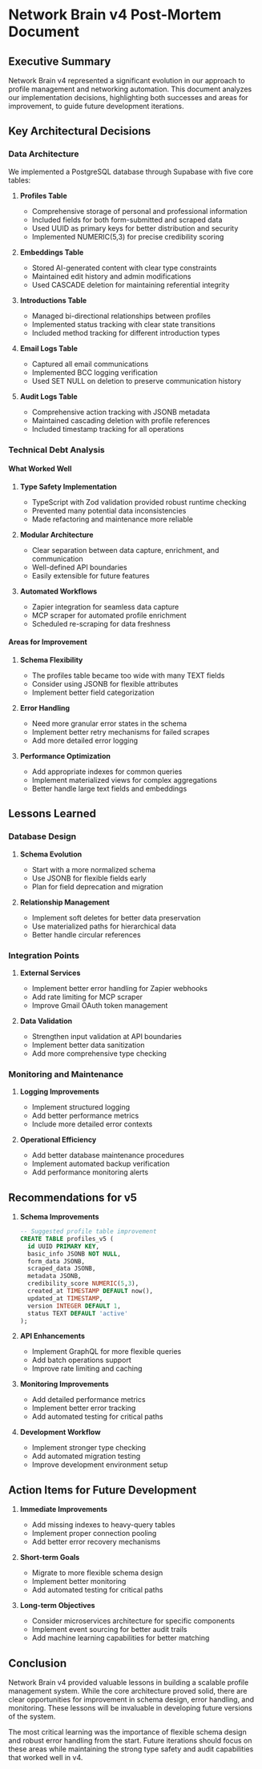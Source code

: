# Network Brain v4 Post-Mortem Document

## Executive Summary

Network Brain v4 represented a significant evolution in our approach to profile management and networking automation. This document analyzes our implementation decisions, highlighting both successes and areas for improvement, to guide future development iterations.

## Key Architectural Decisions

### Data Architecture

We implemented a PostgreSQL database through Supabase with five core tables:

1. **Profiles Table**
   - Comprehensive storage of personal and professional information
   - Included fields for both form-submitted and scraped data
   - Used UUID as primary keys for better distribution and security
   - Implemented NUMERIC(5,3) for precise credibility scoring

2. **Embeddings Table**
   - Stored AI-generated content with clear type constraints
   - Maintained edit history and admin modifications
   - Used CASCADE deletion for maintaining referential integrity

3. **Introductions Table**
   - Managed bi-directional relationships between profiles
   - Implemented status tracking with clear state transitions
   - Included method tracking for different introduction types

4. **Email Logs Table**
   - Captured all email communications
   - Implemented BCC logging verification
   - Used SET NULL on deletion to preserve communication history

5. **Audit Logs Table**
   - Comprehensive action tracking with JSONB metadata
   - Maintained cascading deletion with profile references
   - Included timestamp tracking for all operations

### Technical Debt Analysis

#### What Worked Well

1. **Type Safety Implementation**
   - TypeScript with Zod validation provided robust runtime checking
   - Prevented many potential data inconsistencies
   - Made refactoring and maintenance more reliable

2. **Modular Architecture**
   - Clear separation between data capture, enrichment, and communication
   - Well-defined API boundaries
   - Easily extensible for future features

3. **Automated Workflows**
   - Zapier integration for seamless data capture
   - MCP scraper for automated profile enrichment
   - Scheduled re-scraping for data freshness

#### Areas for Improvement

1. **Schema Flexibility**
   - The profiles table became too wide with many TEXT fields
   - Consider using JSONB for flexible attributes
   - Implement better field categorization

2. **Error Handling**
   - Need more granular error states in the schema
   - Implement better retry mechanisms for failed scrapes
   - Add more detailed error logging

3. **Performance Optimization**
   - Add appropriate indexes for common queries
   - Implement materialized views for complex aggregations
   - Better handle large text fields and embeddings

## Lessons Learned

### Database Design

1. **Schema Evolution**
   - Start with a more normalized schema
   - Use JSONB for flexible fields early
   - Plan for field deprecation and migration

2. **Relationship Management**
   - Implement soft deletes for better data preservation
   - Use materialized paths for hierarchical data
   - Better handle circular references

### Integration Points

1. **External Services**
   - Implement better error handling for Zapier webhooks
   - Add rate limiting for MCP scraper
   - Improve Gmail OAuth token management

2. **Data Validation**
   - Strengthen input validation at API boundaries
   - Implement better data sanitization
   - Add more comprehensive type checking

### Monitoring and Maintenance

1. **Logging Improvements**
   - Implement structured logging
   - Add better performance metrics
   - Include more detailed error contexts

2. **Operational Efficiency**
   - Add better database maintenance procedures
   - Implement automated backup verification
   - Add performance monitoring alerts

## Recommendations for v5

1. **Schema Improvements**
   ```sql
   -- Suggested profile table improvement
   CREATE TABLE profiles_v5 (
     id UUID PRIMARY KEY,
     basic_info JSONB NOT NULL,
     form_data JSONB,
     scraped_data JSONB,
     metadata JSONB,
     credibility_score NUMERIC(5,3),
     created_at TIMESTAMP DEFAULT now(),
     updated_at TIMESTAMP,
     version INTEGER DEFAULT 1,
     status TEXT DEFAULT 'active'
   );
   ```

2. **API Enhancements**
   - Implement GraphQL for more flexible queries
   - Add batch operations support
   - Improve rate limiting and caching

3. **Monitoring Improvements**
   - Add detailed performance metrics
   - Implement better error tracking
   - Add automated testing for critical paths

4. **Development Workflow**
   - Implement stronger type checking
   - Add automated migration testing
   - Improve development environment setup

## Action Items for Future Development

1. **Immediate Improvements**
   - Add missing indexes to heavy-query tables
   - Implement proper connection pooling
   - Add better error recovery mechanisms

2. **Short-term Goals**
   - Migrate to more flexible schema design
   - Implement better monitoring
   - Add automated testing for critical paths

3. **Long-term Objectives**
   - Consider microservices architecture for specific components
   - Implement event sourcing for better audit trails
   - Add machine learning capabilities for better matching

## Conclusion

Network Brain v4 provided valuable lessons in building a scalable profile management system. While the core architecture proved solid, there are clear opportunities for improvement in schema design, error handling, and monitoring. These lessons will be invaluable in developing future versions of the system.

The most critical learning was the importance of flexible schema design and robust error handling from the start. Future iterations should focus on these areas while maintaining the strong type safety and audit capabilities that worked well in v4. 